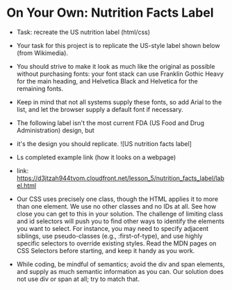 # On Your Own: Nutrition Facts Label

* Task: recreate the US nutrition label (html/css)

* Your task for this project is to replicate the US-style label shown below (from Wikimedia). 
*  You should strive to make it look as much like the original as possible without purchasing fonts: your font stack can use Franklin Gothic Heavy for the main heading, and Helvetica Black and Helvetica for the remaining fonts. 
*  Keep in mind that not all systems supply these fonts, so add Arial to the list, and let the browser supply a default font if necessary.

* The following label isn't the most current FDA (US Food and Drug Administration) design, but
* it's the design you should replicate.
![US nutrition facts label]

* Ls completed example link (how it looks on a webpage)
* link: https://d3jtzah944tvom.cloudfront.net/lesson_5/nutrition_facts_label/label.html

* Our CSS uses precisely one class, though the HTML applies it to more than one element. We use no other classes and no IDs at all. See how close you can get to this in your solution. The challenge of limiting class and id selectors will push you to find other ways to identify the elements you want to select. For instance, you may need to specify adjacent siblings, use pseudo-classes (e.g., :first-of-type), and use highly specific selectors to override existing styles. Read the MDN pages on CSS Selectors before starting, and keep it handy as you work.

* While coding, be mindful of semantics; avoid the div and span elements, and supply as much semantic information as you can. Our solution does not use div or span at all; try to match that.